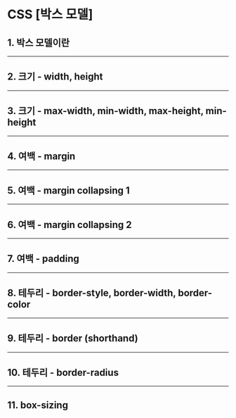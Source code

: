 # CSS [박스 모델]

## 1. 박스 모델이란

---

## 2. 크기 - width, height

---

## 3. 크기 - max-width, min-width, max-height, min-height

---

## 4. 여백 - margin

---

## 5. 여백 - margin collapsing 1

---

## 6. 여백 - margin collapsing 2

---

## 7. 여백 - padding

---

## 8. 테두리 - border-style, border-width, border-color

---

## 9. 테두리 - border (shorthand)

---

## 10. 테두리 - border-radius

---

## 11. box-sizing
